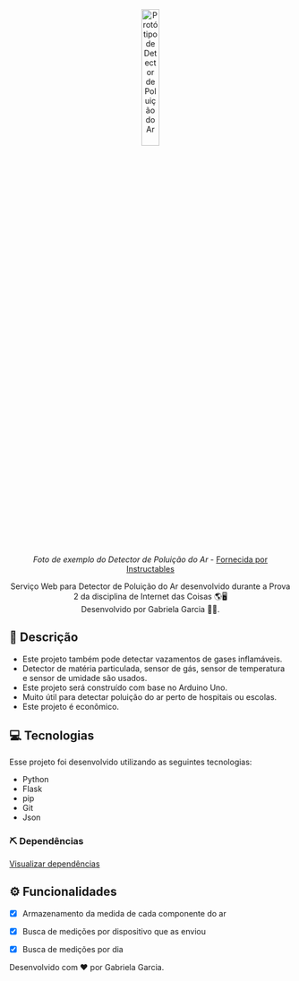 <div align="center">
    <img src="https://content.instructables.com/ORIG/FNR/YTLO/I9Q9AN7L/FNRYTLOI9Q9AN7L.jpg?auto=webp&frame=1&width=1024&height=1024&fit=bounds&md=eb7e7cd75b76397a37f2c4099fcfd1fa" alt="Protótipo de Detector de Poluição do Ar" width="25%"/>
   </br><em>Foto de exemplo do Detector de Poluição do Ar</em> - <a href="https://www.instructables.com/Air-Pollution-Detector/">Fornecida por Instructables</a>
    </br><p> Serviço Web para Detector de Poluição do Ar desenvolvido durante a Prova 2 da disciplina de Internet das Coisas 🌎🖥️</br>
    Desenvolvido por Gabriela Garcia 👩‍💻.</p>
</div>

## 📄 Descrição
- Este projeto também pode detectar vazamentos de gases inflamáveis.
- Detector de matéria particulada, sensor de gás, sensor de temperatura e sensor de umidade
são usados.
- Este projeto será construído com base no Arduino Uno.
- Muito útil para detectar poluição do ar perto de hospitais ou escolas.
- Este projeto é econômico.

## :computer: Tecnologias

Esse projeto foi desenvolvido utilizando as seguintes tecnologias:
- Python
- Flask
- pip
- Git
- Json

### ⛏ Dependências
[Visualizar dependências](https://github.com/gabsgc/servico-web-iot/blob/master/requirements.txt)

## ⚙️ Funcionalidades
- [x] Armazenamento da medida de cada componente do ar
- [x] Busca de medições por dispositivo que as enviou
- [x] Busca de medições por dia


Desenvolvido com ❤︎ por Gabriela Garcia.
